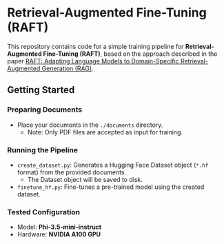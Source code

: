 # Retrieval-Augmented Fine-Tuning (RAFT)

This repository contains code for a simple training pipeline for **Retrieval-Augmented Fine-Tuning (RAFT)**, based on the approach described in the paper [RAFT: Adapting Language Models to Domain-Specific Retrieval-Augmented Generation (RAG)](https://arxiv.org/pdf/2403.10131).

## Getting Started

### Preparing Documents
- Place your documents in the `./documents` directory.  
  - Note: Only PDF files are accepted as input for training.

### Running the Pipeline
- `create_dataset.py`: Generates a Hugging Face Dataset object (`*.hf` format) from the provided documents.
  - The Dataset object will be saved to disk.
- `finetune_hf.py`: Fine-tunes a pre-trained model using the created dataset.

### Tested Configuration
- Model: **Phi-3.5-mini-instruct**
- Hardware: **NVIDIA A100 GPU**

